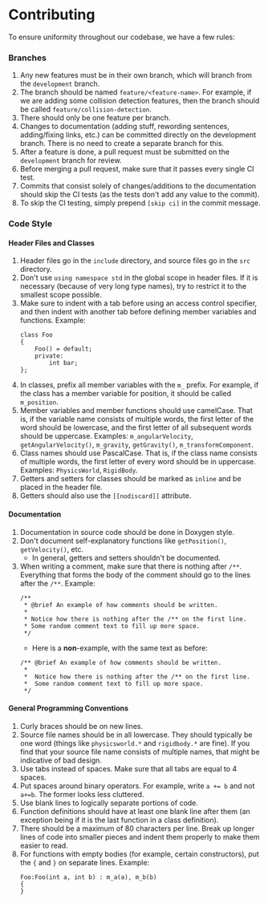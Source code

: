 # Contributing

To ensure uniformity throughout our codebase, we have a few rules:

### Branches
1. Any new features must be in their own branch, which will branch from the `development` branch.
2. The branch should be named `feature/<feature-name>`. For example, if we are adding some collision detection features, then the branch should be called `feature/collision-detection`.
3. There should only be one feature per branch.
4. Changes to documentation (adding stuff, rewording sentences, adding/fixing links, etc.) can be committed directly on the development branch. There is no need to create a separate branch for this.
5. After a feature is done, a pull request must be submitted on the `development` branch for review.
6. Before merging a pull request, make sure that it passes every single CI test.
7. Commits that consist solely of changes/additions to the documentation should skip the CI tests (as the tests don't add any value to the commit).
8. To skip the CI testing, simply prepend `[skip ci]` in the commit message.

### Code Style

#### Header Files and Classes 
1. Header files go in the `include` directory, and source files go in the `src` directory.
2. Don't use `using namespace std` in the global scope in header files. If it is necessary (because of very long type names), try to restrict it to the smallest scope possible.
3. Make sure to indent with a tab before using an access control specifier, and then indent with another tab before defining member variables and functions. Example:
    ```
    class Foo
    {
    	Foo() = default;
    	private:
    		int bar;
    };
    ```
4. In classes, prefix all member variables with the `m_` prefix. For example, if the class has a member variable for position, it should be called `m_position`.
5. Member variables and member functions should use camelCase. That is, if the variable name consists of multiple words, the first letter of the word should be lowercase, and the first letter of all subsequent words should be uppercase. Examples: `m_angularVelocity`, `getAngularVelocity()`, `m_gravity`, `getGravity()`, `m_transformComponent`.
6. Class names should use PascalCase. That is, if the class name consists of multiple words, the first letter of every word should be in uppercase. Examples: `PhysicsWorld`, `RigidBody`. 
7. Getters and setters for classes should be marked as `inline` and be placed in the header file.
8. Getters should also use the `[[nodiscard]]` attribute.

#### Documentation
1. Documentation in source code should be done in Doxygen style.
2. Don't document self-explanatory functions like `getPosition()`, `getVelocity()`, etc.
    - In general, getters and setters shouldn't be documented.
3. When writing a comment, make sure that there is nothing after `/**`. Everything that forms the body of the comment should go to the lines after the `/**`. Example:
    ```
    /**
     * @brief An example of how comments should be written.
     *
     * Notice how there is nothing after the /** on the first line.
     * Some random comment text to fill up more space.
     */
    ```
    - Here is a **non**-example, with the same text as before:
    ```
    /** @brief An example of how comments should be written.
     *
     *  Notice how there is nothing after the /** on the first line.
     *  Some random comment text to fill up more space.
     */
    ```

#### General Programming Conventions
1. Curly braces should be on new lines.
2. Source file names should be in all lowercase. They should typically be one word (things like `physicsworld.*` and `rigidbody.*` are fine). If you find that your source file name consists of multiple names, that might be indicative of bad design.
3. Use tabs instead of spaces. Make sure that all tabs are equal to 4 spaces.
4. Put spaces around binary operators. For example, write `a += b` and not `a+=b`. The former looks less cluttered.
5. Use blank lines to logically separate portions of code.
6. Function definitions should have at least one blank line after them (an exception being if it is the last function in a class definition).
8. There should be a maximum of 80 characters per line. Break up longer lines of code into smaller pieces and indent them properly to make them easier to read.
9. For functions with empty bodies (for example, certain constructors), put the `{` and `}` on separate lines. Example:
    ```
    Foo:Foo(int a, int b) : m_a(a), m_b(b)
    {
    }
    ```
